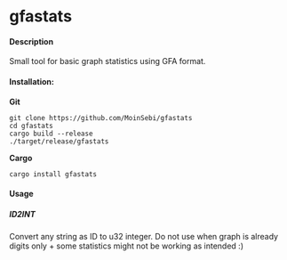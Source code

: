 # gfastats
#### Description 
Small tool for basic graph statistics using GFA format.   
  


#### Installation: 

**Git**  
```
git clone https://github.com/MoinSebi/gfastats  
cd gfastats   
cargo build --release  
./target/release/gfastats  
```

**Cargo** 
```
cargo install gfastats
```

#### Usage

##### ID2INT
Convert any string as ID to u32 integer. Do not use when graph is already digits only + some statistics might not be working as intended :) 
